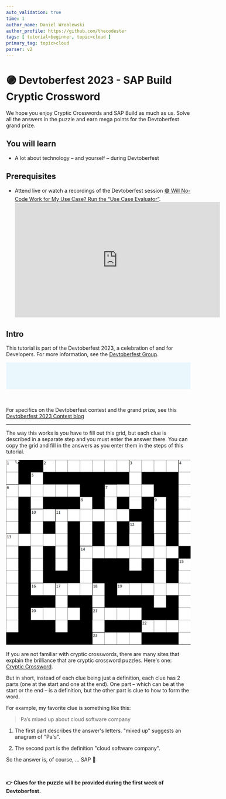 ```yaml
---
auto_validation: true
time: 1
author_name: Daniel Wroblewski
author_profile: https://github.com/thecodester
tags: [ tutorial>beginner, topic>cloud ]
primary_tag: topic>cloud
parser: v2
---
```


# 🟣 Devtoberfest 2023 - SAP Build Cryptic Crossword
<!-- description --> We hope you enjoy Cryptic Crosswords and SAP Build as much as us. Solve all the answers in the puzzle and earn mega points for the Devtoberfest grand prize.
 
## You will learn
- A lot about technology – and yourself – during Devtoberfest

## Prerequisites
- Attend live or watch a recordings of the Devtoberfest session [🟣 Will No-Code Work for My Use Case? Run the “Use Case Evaluator”](https://www.youtube.com/watch?v=cq2YAquXrPU). <iframe width="560" height="315" src="https://www.youtube.com/embed/cq2YAquXrPU" frameborder="0" allowfullscreen></iframe>


## Intro
This tutorial is part of the Devtoberfest 2023, a celebration of and for Developers. For more information, see the [Devtoberfest Group](https://groups.community.sap.com/t5/devtoberfest/gh-p/Devtoberfest).

![Devtoberfest](devtoberfest-banner.gif)

&nbsp;

For specifics on the Devtoberfest contest and the grand prize, see this [Devtoberfest 2023 Contest blog](https://groups.community.sap.com/t5/devtoberfest-blog-posts/devtoberfest-2023-contest/ba-p/9357)

<hr>

The way this works is you have to fill out this grid, but each clue is described in a separate step and you must enter the answer there. You can copy the grid and fill in the answers as you enter them in the steps of this tutorial.

![Grid](Grid.png)

If you are not familiar with cryptic crosswords, there are many sites that explain the brilliance that are cryptic crossword puzzles. Here's one: [Cryptic Crossword](http://www.sarahlolley.com/intro-to-cryptic-crosswords.html).

But in short, instead of each clue being just a definition, each clue has 2 parts (one at the start and one at the end). One part – which can be at the start or the end – is a definition, but the other part is clue to how to form the word.

For example, my favorite clue is something like this:

>Pa’s mixed up about cloud software company

1. The first part describes the answer's letters. "mixed up" suggests an anagram of "Pa's".

2. The second part is the definition "cloud software company".

So the answer is, of course,  ... SAP 🥳

&nbsp;

<b>👉 Clues for the puzzle will be provided during the first week of Devtoberfest.</b>